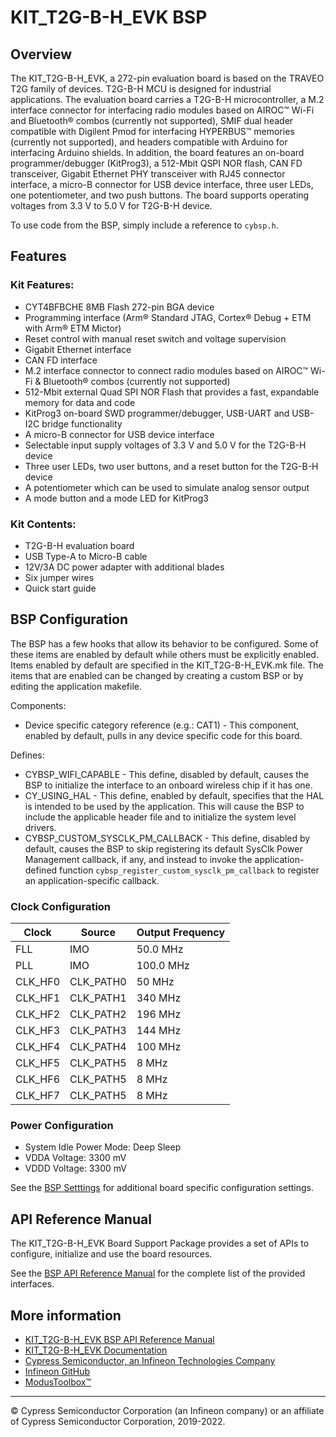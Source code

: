 # KIT_T2G-B-H_EVK BSP

## Overview

The KIT_T2G-B-H_EVK, a 272-pin evaluation board is based on the TRAVEO T2G family of devices. T2G-B-H MCU is designed for  industrial applications. The evaluation board carries a T2G-B-H microcontroller, a M.2 interface connector for interfacing  radio modules based on AIROC™ Wi-Fi and Bluetooth® combos (currently not supported), SMIF dual header compatible with Digilent  Pmod for interfacing HYPERBUS™ memories (currently not supported), and headers compatible with Arduino for  interfacing Arduino shields. In addition, the board features an on-board programmer/debugger (KitProg3),  a 512-Mbit QSPI NOR flash, CAN FD transceiver, Gigabit Ethernet PHY transceiver with RJ45 connector interface,  a micro-B connector for USB device interface, three user LEDs, one potentiometer, and two push buttons.  The board supports operating voltages from 3.3 V to 5.0 V for T2G-B-H device.



To use code from the BSP, simply include a reference to `cybsp.h`.

## Features

### Kit Features:

* CYT4BFBCHE 8MB Flash 272-pin BGA device
* Programming interface (Arm® Standard JTAG, Cortex® Debug + ETM with Arm® ETM Mictor)
* Reset control with manual reset switch and voltage supervision
* Gigabit Ethernet interface
* CAN FD interface
* M.2 interface connector to connect radio modules based on AIROC™ Wi-Fi & Bluetooth® combos (currently not supported)
* 512-Mbit external Quad SPI NOR Flash that provides a fast, expandable memory for data and code
* KitProg3 on-board SWD programmer/debugger, USB-UART and USB-I2C bridge functionality
* A micro-B connector for USB device interface
* Selectable input supply voltages of 3.3 V and 5.0 V for the T2G-B-H device
* Three user LEDs, two user buttons, and a reset button for the T2G-B-H device
* A potentiometer which can be used to simulate analog sensor output
* A mode button and a mode LED for KitProg3

### Kit Contents:

* T2G-B-H evaluation board
* USB Type-A to Micro-B cable
* 12V/3A DC power adapter with additional blades
* Six jumper wires
* Quick start guide

## BSP Configuration

The BSP has a few hooks that allow its behavior to be configured. Some of these items are enabled by default while others must be explicitly enabled. Items enabled by default are specified in the KIT_T2G-B-H_EVK.mk file. The items that are enabled can be changed by creating a custom BSP or by editing the application makefile.

Components:
* Device specific category reference (e.g.: CAT1) - This component, enabled by default, pulls in any device specific code for this board.

Defines:
* CYBSP_WIFI_CAPABLE - This define, disabled by default, causes the BSP to initialize the interface to an onboard wireless chip if it has one.
* CY_USING_HAL - This define, enabled by default, specifies that the HAL is intended to be used by the application. This will cause the BSP to include the applicable header file and to initialize the system level drivers.
* CYBSP_CUSTOM_SYSCLK_PM_CALLBACK - This define, disabled by default, causes the BSP to skip registering its default SysClk Power Management callback, if any, and instead to invoke the application-defined function `cybsp_register_custom_sysclk_pm_callback` to register an application-specific callback.

### Clock Configuration

| Clock    | Source    | Output Frequency |
|----------|-----------|------------------|
| FLL      | IMO       | 50.0 MHz         |
| PLL      | IMO       | 100.0 MHz        |
| CLK_HF0  | CLK_PATH0 | 50 MHz           |
| CLK_HF1  | CLK_PATH1 | 340 MHz          |
| CLK_HF2  | CLK_PATH2 | 196 MHz          |
| CLK_HF3  | CLK_PATH3 | 144 MHz          |
| CLK_HF4  | CLK_PATH4 | 100 MHz          |
| CLK_HF5  | CLK_PATH5 | 8 MHz            |
| CLK_HF6  | CLK_PATH5 | 8 MHz            |
| CLK_HF7  | CLK_PATH5 | 8 MHz            |

### Power Configuration

* System Idle Power Mode: Deep Sleep
* VDDA Voltage: 3300 mV
* VDDD Voltage: 3300 mV

See the [BSP Setttings][settings] for additional board specific configuration settings.

## API Reference Manual

The KIT_T2G-B-H_EVK Board Support Package provides a set of APIs to configure, initialize and use the board resources.

See the [BSP API Reference Manual][api] for the complete list of the provided interfaces.

## More information
* [KIT_T2G-B-H_EVK BSP API Reference Manual][api]
* [KIT_T2G-B-H_EVK Documentation](https://www.infineon.com/cms/en/product/evaluation-boards/kit_t2g-b-h_evk/)
* [Cypress Semiconductor, an Infineon Technologies Company](http://www.cypress.com)
* [Infineon GitHub](https://github.com/infineon)
* [ModusToolbox™](https://www.cypress.com/products/modustoolbox-software-environment)

[api]: https://infineon.github.io/TARGET_KIT_T2G-B-H_EVK/html/modules.html
[settings]: https://infineon.github.io/TARGET_KIT_T2G-B-H_EVK/html/md_bsp_settings.html

---
© Cypress Semiconductor Corporation (an Infineon company) or an affiliate of Cypress Semiconductor Corporation, 2019-2022.